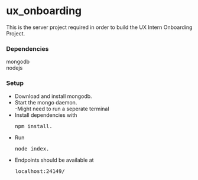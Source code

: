 # ux_onboarding
This is the server project required in order to build the UX Intern Onboarding Project.


<h3>Dependencies</h3>

mongodb<br />
nodejs


<h3>Setup</h3>

<ul>
<li>Download and install mongodb.</li>
<li>Start the mongo daemon.</li>
        -Might need to run a seperate terminal
<li>Install dependencies with <pre>npm install.</pre></li>
<li>Run <pre>node index.</pre></li>
<li>Endpoints should be available at <pre>localhost:24149/</pre></li>
</ul>
